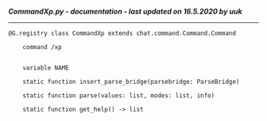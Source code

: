 ***CommandXp.py - documentation - last updated on 16.5.2020 by uuk***
___

    @G.registry class CommandXp extends chat.command.Command.Command
        
        command /xp


        variable NAME

        static function insert_parse_bridge(parsebridge: ParseBridge)

        static function parse(values: list, modes: list, info)

        static function get_help() -> list